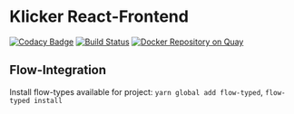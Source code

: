 # Klicker React-Frontend

[![Codacy Badge](https://api.codacy.com/project/badge/Grade/751d0ffceee84095b7b4a3020f550e1f)](https://www.codacy.com/app/uzh-bf/klicker-react?utm_source=github.com&utm_medium=referral&utm_content=uzh-bf/klicker-react&utm_campaign=badger)
[![Build Status](https://travis-ci.org/uzh-bf/klicker-react.svg?branch=master)](https://travis-ci.org/uzh-bf/klicker-react)
[![Docker Repository on Quay](https://quay.io/repository/uzh-bf/klicker-react/status "Docker Repository on Quay")](https://quay.io/repository/uzh-bf/klicker-react)

## Flow-Integration

Install flow-types available for project: `yarn global add flow-typed`, `flow-typed install`
